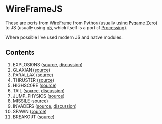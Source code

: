 # WireFrameJS

These are ports from [WireFrame](https://wireframe.raspberrypi.org/) from Python (usually using [Pygame Zero](https://pygame-zero.readthedocs.io/)) to JS (usually using [p5](https://p5js.org/), which itself is a port of [Processing](https://processing.org/)). 

Where possible I've used modern JS and native modules.

## Contents

1. EXPLOSIONS ([source](https://github.com/Wireframe-Magazine/Wireframe-1), [discussion](http://drmsite.blogspot.com/2019/03/p5-explosions.html))
2. GLAXIAN ([source](https://github.com/Wireframe-Magazine/Wireframe-2))
3. PARALLAX ([source](https://github.com/Wireframe-Magazine/Wireframe-3))
4. THRUSTER ([source](https://github.com/Wireframe-Magazine/Wireframe-4))
5. HIGHSCORE ([source](https://github.com/Wireframe-Magazine/Wireframe-5))
6. TAIL ([source](https://github.com/Wireframe-Magazine/Wireframe-6), [discussion](http://drmsite.blogspot.com/2019/03/p5-tail.html))
7. JUMP_PHYSICS ([source](https://github.com/Wireframe-Magazine/Wireframe-7))
8. MISSILE ([source](https://github.com/Wireframe-Magazine/Wireframe-8))
9. INVADERS ([source](https://github.com/Wireframe-Magazine/Wireframe-9), [discussion](http://drmsite.blogspot.com/2019/04/p5-invader.html))
10. SPAWN ([source](https://github.com/Wireframe-Magazine/Wireframe-10))
11. BREAKOUT ([source](https://github.com/Wireframe-Magazine/Wireframe-11))